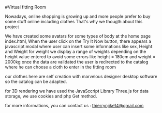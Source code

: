 #Virtual fitting Room

Nowadays, online shopping is growing up and more people prefer to buy some stuff online including clothes
That's why we thougth about this project

We have created some avatars for some types of body
at the home page index.html, When the user click on the Try It Now button, there appears a javascript modal where user can insert some informations like sex, Height and Weight
for weight we display a range of weights depending on the height value entered to avoid some errors like height = 180cm and weight = 2000kg
once the data are validated the user is redirected to the catalog where he can choose a cloth to enter in the fitting room

our clothes here are self creation with marvelous designer desktop software so the catalog can be adapted.

for 3D rendering we have used the JavaSccript Library Three.js
for data storage, we use cookies and php Get method.

for more informations, you can contact us : thierrynjike14@gmail.com
